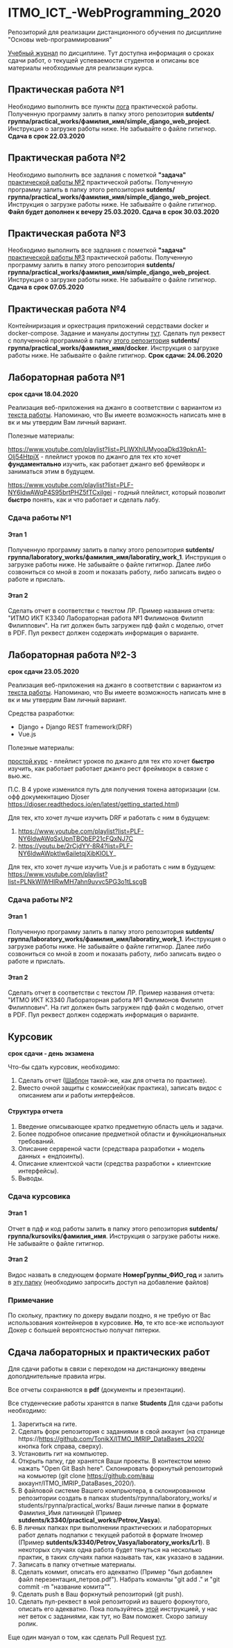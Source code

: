 # ITMO_ICT_-WebProgramming_2020
Репозиторий для реализации дистанционного обучения по дисциплине "Основы web-программирования"

[Учебный журнал](https://drive.google.com/open?id=1ALUxJjBXI92j7_8GCLOy7SNjWdeuXY5-) по дисциплине. Тут доступна информация о сроках сдачи работ, о текущей успеваемости студентов и описаны все материалы необходимые для реализации курса.

## Практическая работа №1

Необходимо выполнить все пункты [лога](https://drive.google.com/open?id=1TNXdZBqxMLQ3aGBOYV-wg5c7RIy0rfqWxyF-qk8yr5s) практической работы. Полученную программу залить в папку этого репозитория **sutdents/группа/practical_works/фамилия_имя/simple_django_web_project**. Инструкция о загрузке работы ниже. Не забывайте о файле гитигнор. **Сдача в срок 22.03.2020**

## Практическая работа №2

Необходимо выполнить все задлания с пометкой **"задача"** [практической работы №2](https://docs.google.com/document/d/1JAKDaQqrm6B8Z4RlVG_ql1v-bLSQw1obYbiUseCKcfY/edit?usp=sharing) практической работы. Полученную программу залить в папку этого репозитория **sutdents/группа/practical_works/фамилия_имя/simple_django_web_project**. Инструкция о загрузке работы ниже. Не забывайте о файле гитигнор. **Файл будет дополнен к вечеру 25.03.2020. Сдача в срок 30.03.2020**

## Практическая работа №3

Необходимо выполнить все задлания с пометкой **"задача"** [практической работы №3](https://docs.google.com/document/d/1kQ36RlRtxqpjtUtfr-WCWkuJ1SYvSG4220Ops2X0viw/edit?usp=sharing
) практической работы. Полученную программу залить в папку этого репозитория **sutdents/группа/practical_works/фамилия_имя/simple_django_web_project**. Инструкция о загрузке работы ниже. Не забывайте о файле гитигнор. **Сдача в срок 07.05.2020**

## Практическая работа №4
Контейниризация и оркестрация приложений сердствами docker и docker-compose. Задание и мануалы доступны [тут](https://github.com/vngrv/docker-tutorial).
Сделать пул реквест с полученной программой в папку [этого репозитория](https://github.com/vngrv/docker-tutorial) **sutdents/группа/practical_works/фамилия_имя/docker**. Инструкция о загрузке работы ниже. Не забывайте о файле гитигнор. **Срок сдачи: 24.06.2020**

## Лабораторная работа №1

**срок сдачи 18.04.2020**

Реализация веб-приложения на джанго в соответствии с вариантом из [текста работы](https://drive.google.com/open?id=1wD7mbpaFhtTN7VWCOCTond90GOVvNFSV). Напоминаю, что Вы имеете возможность написать мне в вк и мы утвердим Вам личный вариант.

Полезные материалы:

https://www.youtube.com/playlist?list=PLlWXhlUMyooaDkd39pknA1-Olj54HtpjX - плейлист уроков по джанго для тех кто хочет **фундаментально** изучить, как работает джанго веб фремйворк и заниматься этим в будущем.

https://www.youtube.com/playlist?list=PLF-NY6ldwAWqP4S95brtPHZ5fTCxilgei - годный плейлист, который позволит **быстро** понять, как и что работает и сделать лабу.

### Сдача работы №1

#### Этап 1
Полученную программу залить в папку этого репозитория **sutdents/группа/laboratory_works/фамилия_имя/laboratiry_work_1**. Инструкция о загрузке работы ниже. Не забывайте о файле гитигнор. Далее либо созвониться со мной в zoom и показать работу, либо записать видео о работе и прислать.
#### Этап 2
Сделать отчет в соответстви с текстом ЛР. Пример названия отчета: "ИТМО ИКТ К3340 Лабораторная работа №1 Филимонов Филипп Филиппович". 
На гит должен быть загружен пдф файл с моделью, отчет в PDF. Пул реквест должен содержать информация о варианте.

## Лабораторная работа №2-3

**срок сдачи 23.05.2020**

Реализация веб-приложения на джанго в соответствии с вариантом из [текста работы](https://drive.google.com/open?id=1km4P1JXj7VdQD8Xt3hgRWHA_XPQpiox4). Напоминаю, что Вы имеете возможность написать мне в вк и мы утвердим Вам личный вариант.

Средства разработки: 
- Django + Django REST framework(DRF)
- Vue.js

Полезные материалы:

[простой курс](https://www.youtube.com/playlist?list=PLF-NY6ldwAWqP9PqPU3LA7mX2KJVyLhC_) - плейлист уроков по джанго для тех кто хочет **быстро** изучить, как работает работает джанго рест фреймворк в связке с вью.жс.

П.С. В 4 уроке изменился путь для получения токена авторизации (см. офф докумекнтацию Djoser https://djoser.readthedocs.io/en/latest/getting_started.html)

Для тех, кто хочет лучше изучить DRF и работать с ним в будущем:
1) https://www.youtube.com/playlist?list=PLF-NY6ldwAWqSxUpnTBObEP21cFQxNJ7C
2) https://youtu.be/2rCjdYY-8R4?list=PLF-NY6ldwAWpktIw6ailetqjXibKlOLY_

Для тех, кто хочет лучше изучить Vue.js и работать с ним в будущем:
https://www.youtube.com/playlist?list=PLNkWIWHIRwMH7ahn9uvvc5PG3o1tLscgB

### Сдача работы №2

#### Этап 1
Полученную программу залить в папку этого репозитория **sutdents/группа/laboratory_works/фамилия_имя/laboratiry_work_1**. Инструкция о загрузке работы ниже. Не забывайте о файле гитигнор. Далее либо созвониться со мной в zoom и показать работу, либо записать видео о работе и прислать.
#### Этап 2
Сделать отчет в соответстви с текстом ЛР. Пример названия отчета: "ИТМО ИКТ К3340 Лабораторная работа №1 Филимонов Филипп Филиппович". 
На гит должен быть загружен пдф файл с моделью, отчет в PDF. Пул реквест должен содержать информация о варианте.


## Курсовик

**срок сдачи - день экзамена**

Что-бы сдать курсовик, необходимо:
1) Сделать отчет ([Шаблон](https://drive.google.com/file/d/1RhoXFj75-iPYFVjGPqZsxBMXDDe-ofbB/view?usp=sharing) такой-же, как для отчета по практике).
2) Вместо очной защиты с комиссией(как практика), записать видос с описанием апи и работы интерфейсов.

#### Структура отчета
1) Введение описывающее кратко предметную область цель и задачи.
2) Более подробное описание предметной области и функйциональных требований.
3) Описание сервреной части (средствара разработки + модель данных + ендпоинты).
4) Описание клиентской части (средства разработки + клиентские интерфейсы).
5) Выводы.

### Сдача курсовика

#### Этап 1
Отчет в пдф и код работы залить в папку этого репозитория **sutdents/группа/kursoviks/фамилия_имя**. Инструкция о загрузке работы ниже. Не забывайте о файле гитигнор.

#### Этап 2
Видос назвать в следующем формате **НомерГруппы_ФИО_год** и залить в [эту папку](https://drive.google.com/drive/folders/1O09ejzosUwhUP-oPHoMcaFsGpkhA3p14?usp=sharing) (необходимо запросить доступ на добавление файлов)

### Примечание

По скольку, практику по докеру выдали поздно, я не требую от Вас использования контейнеров в курсовике. **Но**, те кто все-же используют Докер с большей вероятсностью получат пятерки.


## Сдача лабораторных и практических работ 

Для сдачи работы в связи с переходом на дистанционку введены дополднительные правила игры.

Все отчеты сохраняются в **pdf** (документы и презентации).

Все студенческие работы хранятся в папке **Students**
Для сдачи работы необходимо:
1. Зарегиться на гите.
2. Сделать форк репозитория с заданиями в свой аккаунт (на странице https://https://github.com/TonikX/ITMO_IMRIP_DataBases_2020/ кнопка fork справа, сверху).
3. Установить гит на компьютер.
4. Открыть папку, где хранятся Ваши проекты. В контекстом меню нажать "Open Git Bash here". Склонировать форкнутый репозиторий на комьютер (git clone https://github.com/ваш аккаунт/ITMO_IMRIP_DataBases_2020/).
5. В файловой системе Вашего компрьютера, в склонированном репозитории создать в папках students/группа/laboratory_works/ и students/группа/practical_works/ Ваши личные папки в формате Фамилия_Имя латиницей (Пример **sutdents/k3340/practical_works/Petrov_Vasya**).
6. В личных папках при выполнении практических и лабораторных работ делать подпапки с текущей работой в формате lrномер (Пример **sutdents/k3340/Petrov_Vasya/laboratory_works/Lr1**). В некоторых случаях одна работа будет тянуться на несколько практик, в таких случаях папки называть так, как указано в задании.
7. Записать в папку отчетные материалы.
8. Сделать коммит, описать его адекватно (Пример "был добавлен файл перезентация_петров.pdf"). Набрать команлы "git add ." и "git commit -m "название комита"".
9. Сделать push в Ваш форкнутый репозиторий (git push).
10. Сделать пул-реквест в мой репозиторий из вашего форкнутого, описать его адекватно.
Пока пользуйтесь [этой](https://vk.com/@efimchik_post_edu-tfm-2019-1) инструкцией, у нас нет веток с заданиями, как тут, но Вам поможет. Скоро запишу ролик.

Еще один мануал о том, как сделать Pull Request [тут](https://rustycrate.ru/%D1%80%D1%83%D0%BA%D0%BE%D0%B2%D0%BE%D0%B4%D1%81%D1%82%D0%B2%D0%B0/2016/03/07/contributing.html).
